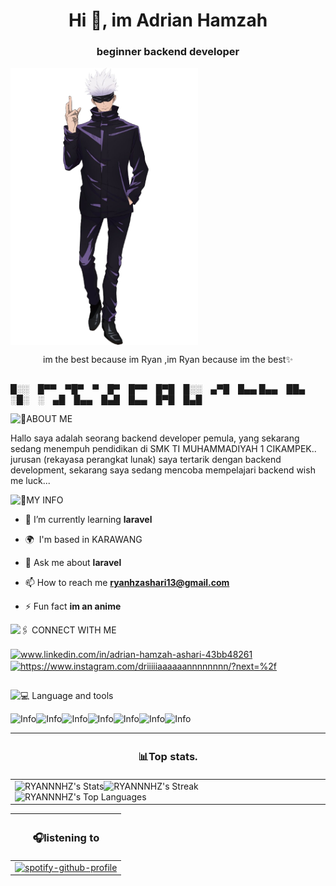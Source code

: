 
<h1 align="center">Hi 👋, im Adrian Hamzah </h1>
<h3 align="center">beginner backend developer</h3>



<img src="upload-image-BLGJKP0-J8WCNE5-IDPJIAA-DAM3364.png" alt="html5" width="300" align="center"/>
<p align="center">im the best because im Ryan ,im Ryan because im the best✨</p>

##


█░░ █▀▀ ▀█▀ ▀ █▀ █▀▀ █▀█ █░░ ▄▀█ █▄▄
█▄▄ ██▄ ░█░ ░ ▄█ █▄▄ █▄█ █▄▄ █▀█ █▄█



![🧏ABOUT ME](https://img.shields.io/badge/%F0%9F%A7%8FABOUT%20ME-61DAFB?style=for-the-badge)

Hallo saya adalah seorang backend developer pemula, yang sekarang sedang menempuh pendidikan di SMK TI MUHAMMADIYAH 1 CIKAMPEK.. jurusan (rekayasa perangkat lunak) saya tertarik dengan backend development, sekarang saya sedang 
mencoba mempelajari backend wish me luck...


![📝MY INFO](https://img.shields.io/badge/%F0%9F%93%9DMY%20INFO-61DAFB?style=for-the-badge)
- 🌱 I’m currently learning **laravel**

-  🌍  I'm based in KARAWANG

- 💬 Ask me about **laravel**

- 📫 How to reach me **ryanhzashari13@gmail.com**

- ⚡ Fun fact **im an anime**


![🖇️ CONNECT WITH ME](https://img.shields.io/badge/%F0%9F%96%87%EF%B8%8F%20CONNECT%20WITH%20ME-61DAFB?style=for-the-badge)
<p align="left">
<a href="https://linkedin.com/in/www.linkedin.com/in/adrian-hamzah-ashari-43bb48261" target="blank"><img align="center" src="https://raw.githubusercontent.com/rahuldkjain/github-profile-readme-generator/master/src/images/icons/Social/linked-in-alt.svg" alt="www.linkedin.com/in/adrian-hamzah-ashari-43bb48261" height="30" width="40" /></a>
<a href="https://instagram.com/https://www.instagram.com/driiiiiaaaaaannnnnnnn/?next=%2f" target="blank"><img align="center" src="https://raw.githubusercontent.com/rahuldkjain/github-profile-readme-generator/master/src/images/icons/Social/instagram.svg" alt="https://www.instagram.com/driiiiiaaaaaannnnnnnn/?next=%2f" height="30" width="40" /></a>
</p>


## 

![💻 Language and tools](https://img.shields.io/badge/%F0%9F%92%BB%20Language%20and%20tools-61DAFB?style=for-the-badge)


![Info](https://img.shields.io/badge/Info-Advanced-61DAFB?labelColor=Gray&style=flat&logo=Html5&logoColor=61DAFB)![Info](https://img.shields.io/badge/Info-Intermediate-61DAFB?labelColor=Gray&style=flat&logo=Css3&logoColor=61DAFB)![Info](https://img.shields.io/badge/Info-Junior-61DAFB?labelColor=Gray&style=flat&logo=bootstrap&logoColor=61DAFB)![Info](https://img.shields.io/badge/Info-Junior-61DAFB?labelColor=Gray&style=flat&logo=Git&logoColor=61DAFB)![Info](https://img.shields.io/badge/Info-Junior-61DAFB?labelColor=Gray&style=flat&logo=Mysql&logoColor=61DAFB)![Info](https://img.shields.io/badge/Info-Junior-61DAFB?labelColor=Gray&style=flat&logo=Php&logoColor=61DAFB)![Info](https://img.shields.io/badge/Info-Junior-61DAFB?labelColor=Gray&style=flat&logo=laravel&logoColor=61DAFB)



| <h3>📊Top stats.</h3>   |
|--------------|
|![RYANNNHZ's Stats](https://github-readme-stats.vercel.app/api?username=RYANNNHZ&theme=react&show_icons=true&hide_border=true&count_private=true)![RYANNNHZ's Streak](https://github-readme-streak-stats.herokuapp.com/?user=RYANNNHZ&theme=react&hide_border=true)![RYANNNHZ's Top Languages](https://github-readme-stats.vercel.app/api/top-langs/?username=RYANNNHZ&theme=react&show_icons=true&hide_border=true&layout=compact)



|<h3>🎧listening to</h3>|
|------------|
|[![spotify-github-profile](https://spotify-github-profile.vercel.app/api/view?uid=31polcjwbcwirp7kxv2yynlsqsfq&cover_image=true&theme=natemoo-re&show_offline=false&background_color=121212&interchange=false&bar_color=53b14f&bar_color_cover=true)](https://github.com/kittinan/spotify-github-profile)           |


